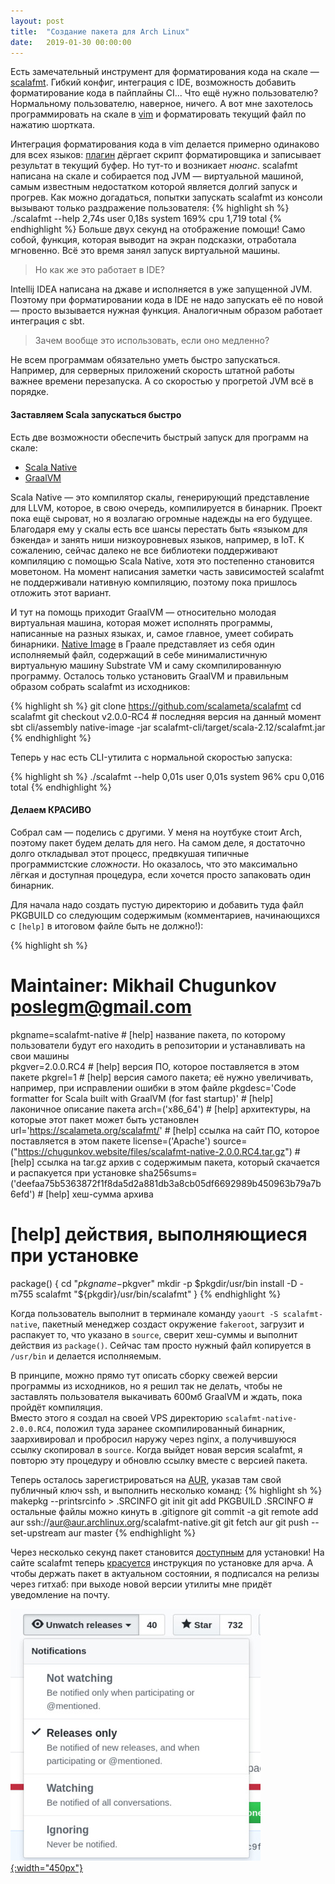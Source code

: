 ```yaml
---
layout: post
title:  "Создание пакета для Arch Linux"
date:   2019-01-30 00:00:00
---
```


Есть замечательный инструмент для форматирования кода на скале ― [scalafmt](https://scalameta.org/scalafmt). Гибкий конфиг, интеграция с IDE, возможность добавить форматирование кода в пайплайны CI... Что ещё нужно пользователю? Нормальному пользователю, наверное, ничего. А вот мне захотелось программировать на скале в [vim](/2017/07/30/my-vim) и форматировать текущий файл по нажатию шортката. 

Интеграция форматирования кода в vim делается примерно одинаково для всех языков: [плагин](https://github.com/Chiel92/vim-autoformat) дёргает скрипт форматировщика и записывает результат в текущий буфер. Но тут-то и возникает _нюанс_. scalafmt написана на скале и собирается под JVM ― виртуальной машиной, самым известным недостатком которой является долгий запуск и прогрев. Как можно догадаться, попытки запускать scalafmt из консоли вызывают только раздражение пользователя:
{% highlight sh %}
./scalafmt --help  2,74s user 0,18s system 169% cpu 1,719 total
{% endhighlight %}
Больше двух секунд на отображение помощи! Само собой, функция, которая выводит на экран подсказки, отработала мгновенно. Всё это время занял запуск виртуальной машины. 

> Но как же это работает в IDE?

Intellij IDEA написана на джаве и исполняется в уже запущенной JVM. Поэтому при форматировании кода в IDE не надо запускать её по новой ― просто вызывается нужная функция. Аналогичным образом работает интеграция с sbt.

> Зачем вообще это использовать, если оно медленно?

Не всем программам обязательно уметь быстро запускаться. Например, для серверных приложений скорость штатной работы важнее времени перезапуска. А со скоростью у прогретой JVM всё в порядке. 

#### Заставляем Scala запускаться быстро

Есть две возможности обеспечить быстрый запуск для программ на скале:
- [Scala Native](http://www.scala-native.org/)
- [GraalVM](https://www.graalvm.org/)

Scala Native ― это компилятор скалы, генерирующий представление для LLVM, которое, в свою очередь, компилируется в бинарник. Проект пока ещё сыроват, но я возлагаю огромные надежды на его будущее. Благодаря ему у скалы есть все шансы перестать быть «языком для бэкенда» и занять ниши низкоуровневых языков, например, в IoT. К сожалению, сейчас далеко не все библиотеки поддерживают компиляцию с помощью Scala Native, хотя это постепенно становится моветоном. На момент написания заметки часть зависимостей scalafmt не поддерживали нативную компиляцию, поэтому пока пришлось отложить этот вариант.

И тут на помощь приходит GraalVM ― относительно молодая виртуальная машина, которая может исполнять программы, написанные на разных языках, и, самое главное, умеет собирать бинарники. [Native Image](https://www.graalvm.org/docs/reference-manual/aot-compilation/) в Граале представляет из себя один исполняемый файл, содержащий в себе минималистичную виртуальную машину Substrate VM и саму скомпилированную программу. Осталось только установить GraalVM и правильным образом собрать scalafmt из исходников:

{% highlight sh %}
git clone https://github.com/scalameta/scalafmt
cd scalafmt
git checkout v2.0.0-RC4 # последняя версия на данный момент
sbt cli/assembly
native-image -jar scalafmt-cli/target/scala-2.12/scalafmt.jar
{% endhighlight %}

Теперь у нас есть CLI-утилита с нормальной скоростью запуска:

{% highlight sh %}
./scalafmt --help  0,01s user 0,01s system 96% cpu 0,016 total
{% endhighlight %}

#### Делаем КРАСИВО 

Собрал сам ― поделись с другими. У меня на ноутбуке стоит Arch, поэтому пакет будем делать для него. На самом деле, я достаточно долго откладывал этот процесс, предвкушая типичные программистские _сложности_. Но оказалось, что это максимально лёгкая и доступная процедура, если хочется просто запаковать один бинарник. 

Для начала надо создать пустую директорию и добавить туда файл PKGBUILD со следующим содержимым (комментариев, начинающихся с `[help]` в итоговом файле быть не должно!):

{% highlight sh %}
# Maintainer: Mikhail Chugunkov <poslegm@gmail.com> 
pkgname=scalafmt-native # [help] название пакета, по которому пользователи будут его находить в репозитории и устанавливать на свои машины  
pkgver=2.0.0.RC4 # [help] версия ПО, которое поставляется в этом пакете 
pkgrel=1 # [help] версия самого пакета; её нужно увеличивать, например, при исправлении ошибки в этом файле
pkgdesc='Code formatter for Scala built with GraalVM (for fast startup)' # [help] лаконичное описание пакета
arch=('x86_64') # [help] архитектуры, на которые этот пакет может быть установлен
url='https://scalameta.org/scalafmt/' # [help] ссылка на сайт ПО, которое поставляется в этом пакете
license=('Apache')
source=("https://chugunkov.website/files/scalafmt-native-2.0.0.RC4.tar.gz") # [help] ссылка на tar.gz архив с содержимым пакета, который скачается и распакуется при установке
sha256sums=('deefaa75b5363872f1f8da5d2a881db3a8cb05df6692989b450963b79a7b6efd') # [help] хеш-сумма архива

# [help] действия, выполняющиеся при установке
package() {
  cd "$pkgname-$pkgver"
  mkdir -p $pkgdir/usr/bin
  install -D -m755 scalafmt "${pkgdir}/usr/bin/scalafmt"
}
{% endhighlight %}

Когда пользователь выполнит в терминале команду `yaourt -S scalafmt-native`, пакетный менеджер создаст окружение `fakeroot`, загрузит и распакует то, что указано в `source`, сверит хеш-суммы и выполнит действия из `package()`. Сейчас там просто нужный файл копируется в `/usr/bin` и делается исполняемым.

В принципе, можно прямо тут описать сборку свежей версии программы из исходников, но я решил так не делать, чтобы не заставлять пользователя выкачивать 600мб GraalVM и ждать, пока пройдёт компиляция.  
Вместо этого я создал на своей VPS директорию `scalafmt-native-2.0.0.RC4`, положил туда заранее скомпилированный бинарник, заархивировал и пробросил наружу через nginx, а получившуюся ссылку скопировал в `source`. Когда выйдет новая версия scalafmt, я повторю эту процедуру и обновлю ссылку вместе с версией пакета.

Теперь осталось зарегистрироваться на [AUR](https://aur.archlinux.org), указав там свой публичный ключ ssh, и выполнить несколько команд: 
{% highlight sh %}
makepkg --printsrcinfo > .SRCINFO
git init
git add PKGBUILD .SRCINFO # остальные файлы можно кинуть в .gitignore
git commit -a
git remote add aur ssh://aur@aur.archlinux.org/scalafmt-native.git
git fetch aur
git push --set-upstream aur master
{% endhighlight %}

Через несколько секунд пакет становится [доступным](https://aur.archlinux.org/packages/scalafmt-native) для установки! На сайте scalafmt теперь [красуется](https://scalameta.org/scalafmt/docs/installation.html#arch-linux) инструкция по установке для арча. А чтобы держать пакет в актуальном состоянии, я подписался на релизы через гитхаб: при выходе новой версии утилиты мне придёт уведомление на почту.

[![](/assets/images/arch-package/releases.jpg){:width="450px"}](/assets/images/arch-package/releases.jpg)

